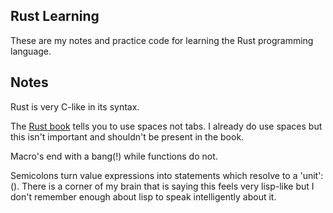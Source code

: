 ## Rust Learning

These are my notes and practice code for learning the Rust programming language.

## Notes

Rust is very C-like in its syntax.

The [Rust book](http://doc.rust-lang.org/book/) tells you to use spaces not tabs. I already do use spaces but this isn't important and shouldn't be present in the book.

Macro's end with a bang(!) while functions do not.

Semicolons turn value expressions into statements which resolve to a 'unit': ().
There is a corner of my brain that is saying this feels very lisp-like but I don't remember enough about lisp to speak intelligently about it.


